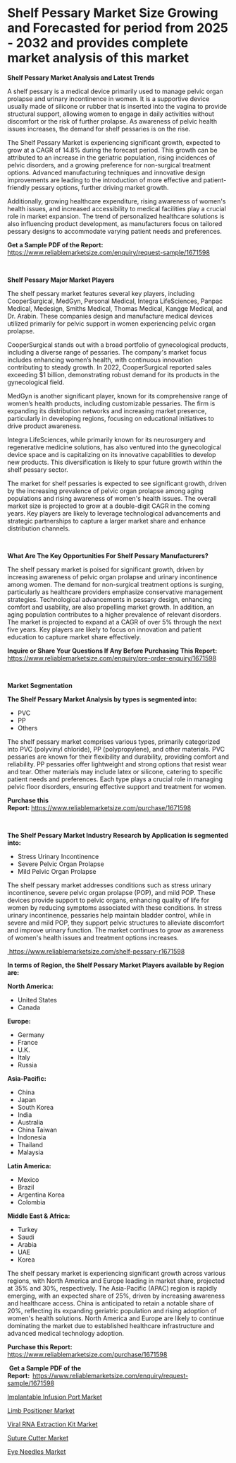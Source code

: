 <p><h1>Shelf Pessary Market Size Growing and Forecasted for period from 2025 - 2032 and provides complete market analysis of this market</h1></p><p><strong>Shelf Pessary Market Analysis and Latest Trends</strong></p>
<p><p>A shelf pessary is a medical device primarily used to manage pelvic organ prolapse and urinary incontinence in women. It is a supportive device usually made of silicone or rubber that is inserted into the vagina to provide structural support, allowing women to engage in daily activities without discomfort or the risk of further prolapse. As awareness of pelvic health issues increases, the demand for shelf pessaries is on the rise.</p><p>The Shelf Pessary Market is experiencing significant growth, expected to grow at a CAGR of 14.8% during the forecast period. This growth can be attributed to an increase in the geriatric population, rising incidences of pelvic disorders, and a growing preference for non-surgical treatment options. Advanced manufacturing techniques and innovative design improvements are leading to the introduction of more effective and patient-friendly pessary options, further driving market growth.</p><p>Additionally, growing healthcare expenditure, rising awareness of women's health issues, and increased accessibility to medical facilities play a crucial role in market expansion. The trend of personalized healthcare solutions is also influencing product development, as manufacturers focus on tailored pessary designs to accommodate varying patient needs and preferences.</p></p>
<p><strong>Get a Sample PDF of the Report:&nbsp;</strong> <a href="https://www.reliablemarketsize.com/enquiry/request-sample/1671598?utm_campaign=1999&utm_medium=2&utm_source=Github&utm_content=ia&utm_term=03032025&utm_id=shelf-pessary">https://www.reliablemarketsize.com/enquiry/request-sample/1671598</a></p>
<p>&nbsp;</p>
<p><strong>Shelf Pessary Major Market Players</strong></p>
<p><p>The shelf pessary market features several key players, including CooperSurgical, MedGyn, Personal Medical, Integra LifeSciences, Panpac Medical, Medesign, Smiths Medical, Thomas Medical, Kangge Medical, and Dr. Arabin. These companies design and manufacture medical devices utilized primarily for pelvic support in women experiencing pelvic organ prolapse.</p><p>CooperSurgical stands out with a broad portfolio of gynecological products, including a diverse range of pessaries. The company's market focus includes enhancing women’s health, with continuous innovation contributing to steady growth. In 2022, CooperSurgical reported sales exceeding $1 billion, demonstrating robust demand for its products in the gynecological field.</p><p>MedGyn is another significant player, known for its comprehensive range of women’s health products, including customizable pessaries. The firm is expanding its distribution networks and increasing market presence, particularly in developing regions, focusing on educational initiatives to drive product awareness.</p><p>Integra LifeSciences, while primarily known for its neurosurgery and regenerative medicine solutions, has also ventured into the gynecological device space and is capitalizing on its innovative capabilities to develop new products. This diversification is likely to spur future growth within the shelf pessary sector.</p><p>The market for shelf pessaries is expected to see significant growth, driven by the increasing prevalence of pelvic organ prolapse among aging populations and rising awareness of women's health issues. The overall market size is projected to grow at a double-digit CAGR in the coming years. Key players are likely to leverage technological advancements and strategic partnerships to capture a larger market share and enhance distribution channels.</p></p>
<p>&nbsp;</p>
<p><strong>What Are The Key Opportunities For Shelf Pessary Manufacturers?</strong></p>
<p><p>The shelf pessary market is poised for significant growth, driven by increasing awareness of pelvic organ prolapse and urinary incontinence among women. The demand for non-surgical treatment options is surging, particularly as healthcare providers emphasize conservative management strategies. Technological advancements in pessary design, enhancing comfort and usability, are also propelling market growth. In addition, an aging population contributes to a higher prevalence of relevant disorders. The market is projected to expand at a CAGR of over 5% through the next five years. Key players are likely to focus on innovation and patient education to capture market share effectively.</p></p>
<p><strong>Inquire or Share Your Questions If Any Before Purchasing This Report:</strong> <a href="https://www.reliablemarketsize.com/enquiry/pre-order-enquiry/1671598?utm_campaign=1999&utm_medium=2&utm_source=Github&utm_content=ia&utm_term=03032025&utm_id=shelf-pessary">https://www.reliablemarketsize.com/enquiry/pre-order-enquiry/1671598</a></p>
<p>&nbsp;</p>
<p><strong>Market Segmentation</strong></p>
<p><strong>The Shelf Pessary Market Analysis by types is segmented into:</strong></p>
<p><ul><li>PVC</li><li>PP</li><li>Others</li></ul></p>
<p><p>The shelf pessary market comprises various types, primarily categorized into PVC (polyvinyl chloride), PP (polypropylene), and other materials. PVC pessaries are known for their flexibility and durability, providing comfort and reliability. PP pessaries offer lightweight and strong options that resist wear and tear. Other materials may include latex or silicone, catering to specific patient needs and preferences. Each type plays a crucial role in managing pelvic floor disorders, ensuring effective support and treatment for women.</p></p>
<p><strong>Purchase this Report:&nbsp;</strong><a href="https://www.reliablemarketsize.com/purchase/1671598?utm_campaign=1999&utm_medium=2&utm_source=Github&utm_content=ia&utm_term=03032025&utm_id=shelf-pessary">https://www.reliablemarketsize.com/purchase/1671598</a></p>
<p>&nbsp;</p>
<p><strong>The Shelf Pessary Market Industry Research by Application is segmented into:</strong></p>
<p><ul><li>Stress Urinary Incontinence</li><li>Severe Pelvic Organ Prolapse</li><li>Mild Pelvic Organ Prolapse</li></ul></p>
<p><p>The shelf pessary market addresses conditions such as stress urinary incontinence, severe pelvic organ prolapse (POP), and mild POP. These devices provide support to pelvic organs, enhancing quality of life for women by reducing symptoms associated with these conditions. In stress urinary incontinence, pessaries help maintain bladder control, while in severe and mild POP, they support pelvic structures to alleviate discomfort and improve urinary function. The market continues to grow as awareness of women's health issues and treatment options increases.</p></p>
<p><a href="https://www.reliablemarketsize.com/shelf-pessary-r1671598?utm_campaign=1999&utm_medium=2&utm_source=Github&utm_content=ia&utm_term=03032025&utm_id=shelf-pessary">&nbsp;https://www.reliablemarketsize.com/shelf-pessary-r1671598</a></p>
<p><strong>In terms of Region, the Shelf Pessary Market Players available by Region are:</strong></p>
<p>
    <p> <strong> North America: </strong>
        <ul>
            <li>United States</li>
            <li>Canada</li>
        </ul>
        </p> 
    <p> <strong> Europe: </strong>
        <ul>
            <li>Germany</li>
            <li>France</li>
            <li>U.K.</li>
            <li>Italy</li>
            <li>Russia</li>
        </ul>
        </p> 
    <p> <strong> Asia-Pacific: </strong>
        <ul>
            <li>China</li>
            <li>Japan</li>
            <li>South Korea</li>
            <li>India</li>
            <li>Australia</li>
            <li>China Taiwan</li>
            <li>Indonesia</li>
            <li>Thailand</li>
            <li>Malaysia</li>
        </ul>
        </p> 
    <p> <strong> Latin America: </strong>
        <ul>
            <li>Mexico</li>
            <li>Brazil</li>
            <li>Argentina Korea</li>
            <li>Colombia</li>
        </ul>
        </p> 
    <p> <strong> Middle East & Africa: </strong>
        <ul>
            <li>Turkey</li>
            <li>Saudi</li>
            <li>Arabia</li>
            <li>UAE</li>
            <li>Korea</li>
        </ul>
    </p>
    </p>
<p><p>The shelf pessary market is experiencing significant growth across various regions, with North America and Europe leading in market share, projected at 35% and 30%, respectively. The Asia-Pacific (APAC) region is rapidly emerging, with an expected share of 25%, driven by increasing awareness and healthcare access. China is anticipated to retain a notable share of 20%, reflecting its expanding geriatric population and rising adoption of women's health solutions. North America and Europe are likely to continue dominating the market due to established healthcare infrastructure and advanced medical technology adoption.</p></p>
<p><strong>Purchase this Report: </strong><a href="https://www.reliablemarketsize.com/purchase/1671598?utm_campaign=1999&utm_medium=2&utm_source=Github&utm_content=ia&utm_term=03032025&utm_id=shelf-pessary">https://www.reliablemarketsize.com/purchase/1671598</a></p>
<p>&nbsp;<strong>Get a Sample PDF of the Report:&nbsp;&nbsp;</strong><a href="https://www.reliablemarketsize.com/enquiry/request-sample/1671598?utm_campaign=1999&utm_medium=2&utm_source=Github&utm_content=ia&utm_term=03032025&utm_id=shelf-pessary">https://www.reliablemarketsize.com/enquiry/request-sample/1671598</a></p>
<p><strong></strong></p>
<p><p><a href="https://github.com/dringals/Market-Research-Report-List-6/blob/main/implantable-infusion-port-market.md?utm_campaign=1999&utm_medium=2&utm_source=Github&utm_content=ia&utm_term=03032025&utm_id=shelf-pessary">Implantable Infusion Port Market</a></p><p><a href="https://github.com/lizamflotow/Market-Research-Report-List-1/blob/main/limb-positioner-market.md?utm_campaign=1999&utm_medium=2&utm_source=Github&utm_content=ia&utm_term=03032025&utm_id=shelf-pessary">Limb Positioner Market</a></p><p><a href="https://github.com/tambraunrue691969/Market-Research-Report-List-1/blob/main/viral-rna-extraction-kit-market.md?utm_campaign=1999&utm_medium=2&utm_source=Github&utm_content=ia&utm_term=03032025&utm_id=shelf-pessary">Viral RNA Extraction Kit Market</a></p><p><a href="https://github.com/oslieselotte2192/Market-Research-Report-List-1/blob/main/suture-cutter-market.md?utm_campaign=1999&utm_medium=2&utm_source=Github&utm_content=ia&utm_term=03032025&utm_id=shelf-pessary">Suture Cutter Market</a></p><p><a href="https://github.com/tona7vba/Market-Research-Report-List-1/blob/main/eye-needles-market.md?utm_campaign=1999&utm_medium=2&utm_source=Github&utm_content=ia&utm_term=03032025&utm_id=shelf-pessary">Eye Needles Market</a></p></p>